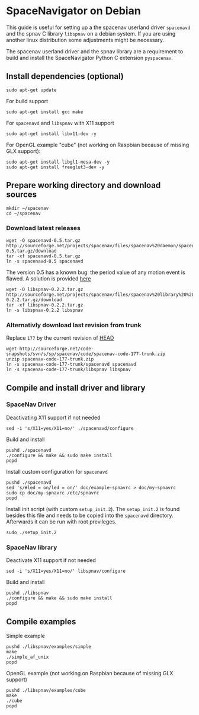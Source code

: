 # SpaceNavigator on Debian
This guide is useful for setting up a the spacenav userland driver `spacenavd` and 
the spnav C library `libspnav` on a debian system.
If you are using another linux distribution some adjustments might be necessary.

The spacenav userland driver and the spnav library are a requirement to build and install
the SpaceNavigator Python C extension `pyspacenav`.

## Install dependencies (optional)

	sudo apt-get update

For build support

	sudo apt-get install gcc make

For `spacenavd` and `libspnav` with X11 support

	sudo apt-get install libx11-dev -y

For OpenGL example "cube" (not working on Raspbian because of missing GLX support):

	sudo apt-get install libgl1-mesa-dev -y
	sudo apt-get install freeglut3-dev -y

## Prepare working directory and download sources

	mkdir ~/spacenav
	cd ~/spacenav

### Download latest releases

	wget -O spacenavd-0.5.tar.gz http://sourceforge.net/projects/spacenav/files/spacenav%20daemon/spacenavd%200.5/spacenavd-0.5.tar.gz/download
	tar -xf spacenavd-0.5.tar.gz
	ln -s spacenavd-0.5 spacenavd

The version 0.5 has a known bug: the period value of any motion event is flawed. A solution is provided [here](http://sourceforge.net/p/spacenav/bugs/4/)

	wget -O libspnav-0.2.2.tar.gz http://sourceforge.net/projects/spacenav/files/spacenav%20library%20%28SDK%29/libspnav%200.2.2/libspnav-0.2.2.tar.gz/download
	tar -xf libspnav-0.2.2.tar.gz
	ln -s libspnav-0.2.2 libspnav

### Alternativly download last revision from trunk

Replace `177` by the current revision of [HEAD](http://sourceforge.net/p/spacenav/code/HEAD/tree/trunk/)

	wget http://sourceforge.net/code-snapshots/svn/s/sp/spacenav/code/spacenav-code-177-trunk.zip
	unzip spacenav-code-177-trunk.zip
	ln -s spacenav-code-177-trunk/spacenavd spacenavd
	ln -s spacenav-code-177-trunk/libspnav libspnav

## Compile and install driver and library
### SpaceNav Driver

Deactivating X11 support if not needed

	sed -i 's/X11=yes/X11=no/' ./spacenavd/configure

Build and install

	pushd ./spacenavd
	./configure && make && sudo make install
	popd

Install custom configuration for `spacenavd`

	pushd ./spacenavd
	sed 's/#led = on/led = on/' doc/example-spnavrc > doc/my-spnavrc
	sudo cp doc/my-spnavrc /etc/spnavrc
	popd

Install init script (with custom `setup_init.2`). 
The `setup_init.2` is found besides this file and needs to be copied
into the `spacenavd` directory. Afterwards it can be run with root previleges.

	sudo ./setup_init.2

### SpaceNav library

Deactivate X11 support if not needed

	sed -i 's/X11=yes/X11=no/' libspnav/configure

Build and install

	pushd ./libspnav
	./configure && make && sudo make install
	popd

## Compile examples
Simple example

	pushd ./libspnav/examples/simple
	make
	./simple_af_unix
	popd

OpenGL example (not working on Raspbian because of missing GLX support)

	pushd ./libspnav/examples/cube
	make
	./cube
	popd
